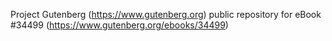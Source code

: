 Project Gutenberg (https://www.gutenberg.org) public repository for eBook #34499 (https://www.gutenberg.org/ebooks/34499)

